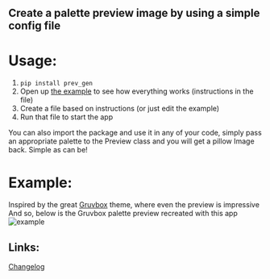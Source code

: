## Create a palette preview image by using a simple config file

# Usage:
1. `pip install prev_gen`  
2. Open up [the example](https://github.com/Aonodensetsu/prev_gen/blob/main/example.py) to see how everything works (instructions in the file)
3. Create a file based on instructions (or just edit the example)
4. Run that file to start the app

You can also import the package and use it in any of your code, simply pass an appropriate palette to the Preview class and you will get a pillow Image back. Simple as can be!

# Example:
Inspired by the great [Gruvbox](https://github.com/morhetz/gruvbox) theme, where even the preview is impressive  
And so, below is the Gruvbox palette preview recreated with this app
![example](https://github.com/Aonodensetsu/prev_gen/blob/main/gruvbox.png)

## Links:
[Changelog](https://github.com/Aonodensetsu/prev_gen/blob/main/CHANGELOG.md)
